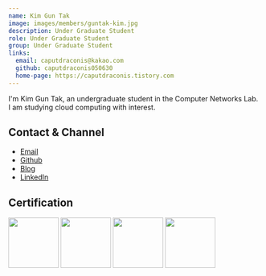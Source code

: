```yaml
---
name: Kim Gun Tak
image: images/members/guntak-kim.jpg
description: Under Graduate Student
role: Under Graduate Student
group: Under Graduate Student
links:
  email: caputdraconis@kakao.com
  github: caputdraconis050630
  home-page: https://caputdraconis.tistory.com
---
```

  

I'm Kim Gun Tak, an undergraduate student in the Computer Networks Lab. I am studying cloud computing with interest.


## Contact & Channel
- <a href="mailto:caputdraconis@kakao.com">Email</a>      
- <a href="https://github.com/caputdraconis050630">Github</a>
- <a href="https://caputdraconis.tistory.com/">Blog</a>      
- <a href="https://www.linkedin.com/in/%EA%B1%B4%ED%83%81-%EA%B9%80-3263b4204/">LinkedIn</a>   

## Certification
<a href="https://www.credly.com/badges/a272aa9b-c61e-43dc-a147-c3665a6919b7/public_url"><img src="https://images.credly.com/size/680x680/images/4d08274f-64c1-495e-986b-3143f51b1371/image.png" width="100"></a>
<a href="https://www.credly.com/badges/723ea604-35c4-4730-a1fe-1a12a6f6afdc/public_url"><img src="https://images.credly.com/size/220x220/images/0e284c3f-5164-4b21-8660-0d84737941bc/image.png" width="100"></a>
<a href="https://www.cloudskillsboost.google/public_profiles/f6e4fd23-6574-4a31-8a3d-3636bbf7b86f/badges/4472105"><img src="https://cdn.qwiklabs.com/3cUZzotUhC3sWESWmiP9mofbB%2BcZrrX5NiKJEGZBS%2B4%3D" width="100"></a>
<a href="https://www.credly.com/badges/b711d1c1-ac6b-4295-a38a-f0c65780c4f7/public_url"><img src="https://images.credly.com/size/680x680/images/85b9cfc4-257a-4742-878c-4f7ab4a2631b/image.png" width="100"></a>
